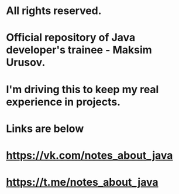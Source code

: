 # All rights reserved.
# Official repository of Java developer's trainee - Maksim Urusov.
# I'm driving this to keep my real experience in projects.
# Links are below
# https://vk.com/notes_about_java
# https://t.me/notes_about_java
